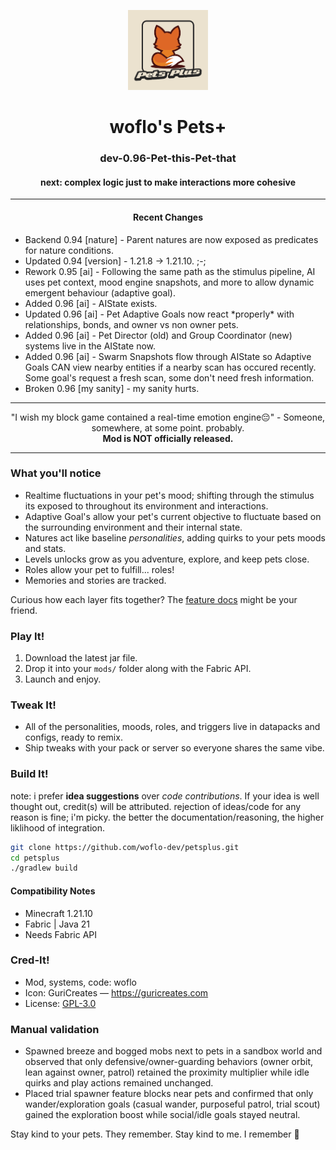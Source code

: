 <p align="center">
  <img src="src/main/resources/assets/petsplus/icon.png"
       alt="Pets+ icon"
       width="128">
</p>

<h1 align="center">woflo's Pets+</h1>
<h3 align="center">dev-0.96-Pet-this-Pet-that</h3>
<h4 align="center">next: complex logic just to make interactions more cohesive</h4>

---

<h4 align="center">Recent Changes</h4>
<ul>
  <li>Backend 0.94 [nature] - Parent natures are now exposed as predicates for nature conditions.</li>
  <li>Updated 0.94 [version] - 1.21.8 -> 1.21.10. ;-;</li>
  <li>Rework 0.95 [ai] - Following the same path as the stimulus pipeline, AI uses pet context, mood engine snapshots, and more to allow dynamic emergent behaviour (adaptive goal).</li>
  <li>Added 0.96 [ai] - AIState exists.</li>
  <li>Updated 0.96 [ai] - Pet Adaptive Goals now react *properly* with relationships, bonds, and owner vs non owner pets.</li>
	<li>Added 0.96 [ai] - Pet Director (old) and Group Coordinator (new) systems live in the AIState now.</li>
  <li>Added 0.96 [ai] - Swarm Snapshots flow through AIState so Adaptive Goals CAN view nearby entities if a nearby scan has occured recently. Some goal's request a fresh scan, some don't need fresh information.</li>
	<li>Broken 0.96 [my sanity] - my sanity hurts.</li>
</ul>

---

<p align="center">
  "I wish my block game contained a real-time emotion engine😔" - Someone, somewhere, at some point. probably.
  <br>
  <strong>Mod is NOT officially released.</strong>
</p>

---

### What you'll notice
- Realtime fluctuations in your pet's mood; shifting through the stimulus its exposed to throughout its environment and interactions.
- Adaptive Goal's allow your pet's current objective to fluctuate based on the surrounding environment and their internal state.
- Natures act like baseline *personalities*, adding quirks to your pets moods and stats.
- Levels unlocks grow as you adventure, explore, and keep pets close.
- Roles allow your pet to fulfill... roles!
- Memories and stories are tracked.

Curious how each layer fits together? The [feature docs](docs/features/_readme.md) might be your friend.

### Play It!
1. Download the latest jar file. 
2. Drop it into your `mods/` folder along with the Fabric API.
3. Launch and enjoy.

### Tweak It!
- All of the personalities, moods, roles, and triggers live in datapacks and configs, ready to remix.
- Ship tweaks with your pack or server so everyone shares the same vibe.

### Build It!
note: i prefer **idea suggestions** over *code contributions*. If your idea is well thought out, credit(s) will be attributed. rejection of ideas/code for any reason is fine; i'm picky. the better the documentation/reasoning, the higher liklihood of integration.

```bash
git clone https://github.com/woflo-dev/petsplus.git
cd petsplus
./gradlew build
```

#### Compatibility Notes
- Minecraft 1.21.10
- Fabric | Java 21
- Needs Fabric API

### Cred-It!
- Mod, systems, code: woflo
- Icon: GuriCreates — <https://guricreates.com>
- License: [GPL-3.0](LICENSE)

### Manual validation
- Spawned breeze and bogged mobs next to pets in a sandbox world and observed that only defensive/owner-guarding behaviors (owner orbit, lean against owner, patrol) retained the proximity multiplier while idle quirks and play actions remained unchanged.
- Placed trial spawner feature blocks near pets and confirmed that only wander/exploration goals (casual wander, purposeful patrol, trial scout) gained the exploration boost while social/idle goals stayed neutral.

Stay kind to your pets. They remember. Stay kind to me. I remember 🥺
